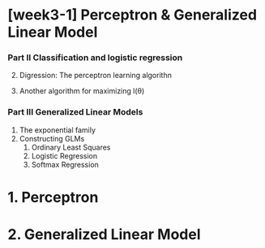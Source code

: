 # [week3-1]  Perceptron & Generalized Linear Model

### Part II Classification and logistic regression

2. Digression: The perceptron learning algorithn 

3. Another algorithm for maximizing l(θ)

### Part III Generalized Linear Models

1. The exponential family
2. Constructing GLMs
   1. Ordinary Least Squares
   2. Logistic Regression
   3. Softmax Regression



#  1. Perceptron



# 2. Generalized Linear Model
